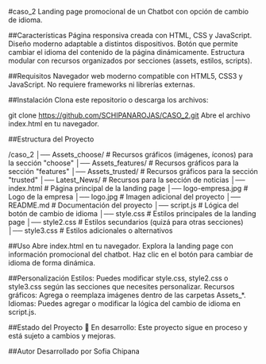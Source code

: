 #caso_2
Landing page promocional de un Chatbot con opción de cambio de idioma.

##Características
Página responsiva creada con HTML, CSS y JavaScript.
Diseño moderno adaptable a distintos dispositivos.
Botón que permite cambiar el idioma del contenido de la página dinámicamente.
Estructura modular con recursos organizados por secciones (assets, estilos, scripts).

##Requisitos
Navegador web moderno compatible con HTML5, CSS3 y JavaScript.
No requiere frameworks ni librerías externas.

##Instalación
Clona este repositorio o descarga los archivos:

git clone https://github.com/SCHIPANAROJAS/CASO_2.git
Abre el archivo index.html en tu navegador.

##Estructura del Proyecto

/caso_2
│── Assets_choose/        # Recursos gráficos (imágenes, íconos) para la sección "choose"
│── Assets_features/      # Recursos gráficos para la sección "features"
│── Assets_trusted/       # Recursos gráficos para la sección "trusted"
│── Latest_News/          # Recursos para la sección de noticias
│── index.html            # Página principal de la landing page
│── logo-empresa.jpg      # Logo de la empresa
│── logo.jpg              # Imagen adicional del proyecto
│── README.md             # Documentación del proyecto
│── script.js             # Lógica del botón de cambio de idioma
│── style.css             # Estilos principales de la landing page
│── style2.css            # Estilos secundarios (quizá para otras secciones)
│── style3.css            # Estilos adicionales o alternativos

##Uso
Abre index.html en tu navegador.
Explora la landing page con información promocional del chatbot.
Haz clic en el botón para cambiar de idioma de forma dinámica.

##Personalización
Estilos: Puedes modificar style.css, style2.css o style3.css según las secciones que necesites personalizar.
Recursos gráficos: Agrega o reemplaza imágenes dentro de las carpetas Assets_*.
Idiomas: Puedes agregar o modificar la lógica del cambio de idioma en script.js.

##Estado del Proyecto
🚧 En desarrollo: Este proyecto sigue en proceso y está sujeto a cambios y mejoras.

##Autor
Desarrollado por Sofia Chipana